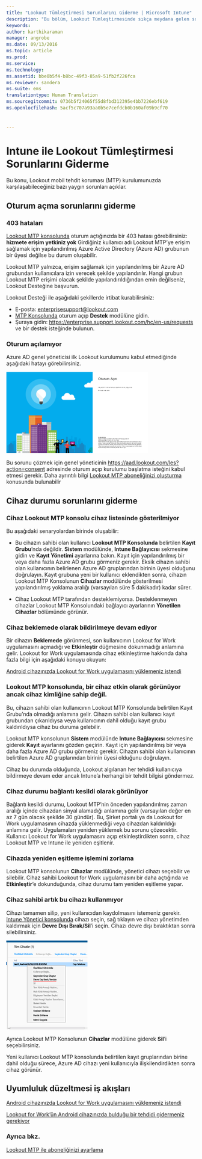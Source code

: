 ```yaml
---
title: "Lookout Tümleştirmesi Sorunlarını Giderme | Microsoft Intune"
description: "Bu bölüm, Lookout Tümleştirmesinde sıkça meydana gelen sorun giderme konularını açıklar"
keywords: 
author: karthikaraman
manager: angrobe
ms.date: 09/13/2016
ms.topic: article
ms.prod: 
ms.service: 
ms.technology: 
ms.assetid: bbe0b5f4-b8bc-49f3-85a9-51fb2f226fca
ms.reviewer: sandera
ms.suite: ems
translationtype: Human Translation
ms.sourcegitcommit: 0736b5f24065f55d8fbd312395e4bb7226ebf619
ms.openlocfilehash: 5acf5c707a93aa0b5e7cefdcb0b160af09b9cf70


---
```


# Intune ile Lookout Tümleştirmesi Sorunlarını Giderme
Bu konu, Lookout mobil tehdit koruması (MTP) kurulumunuzda karşılaşabileceğiniz bazı yaygın sorunları açıklar.
## Oturum açma sorunlarını giderme
### 403 hataları
[Lookout MTP konsolunda](https://aad.lookout.com) oturum açtığınızda bir 403 hatası görebilirsiniz:  **hizmete erişim yetkiniz yok**  Girdiğiniz kullanıcı adı Lookout MTP’ye erişim sağlamak için yapılandırılmış Azure Active Directory (Azure AD) grubunun bir üyesi değilse bu durum oluşabilir.

Lookout MTP yalnızca, erişim sağlamak için yapılandırılmış bir Azure AD grubundan kullanıcılara izin verecek şekilde yapılandırılır. Hangi grubun Lookout MTP erişimi olacak şekilde yapılandırıldığından emin değilseniz, Lookout Desteğine başvurun.

Lookout Desteği ile aşağıdaki şekillerde irtibat kurabilirsiniz:

* E-posta: enterprisesupport@lookout.com
* [MTP Konsolunda](http://aad.lookout.com) oturum açıp **Destek** modülüne gidin.
* Şuraya gidin: https://enterprise.support.lookout.com/hc/en-us/requests ve bir destek isteğinde bulunun.

### Oturum açılamıyor
Azure AD genel yöneticisi ilk Lookout kurulumunu kabul etmediğinde aşağıdaki hatayı görebilirsiniz.

![Lookout oturum açma ekranında oturum açma hatası gösteren ekran görüntüsü](../media/mtp/lookout-mtp-consent-not-accepted-error.png)

Bu sorunu çözmek için genel yöneticinin https://aad.lookout.com/les?action=consent adresinde oturum açıp kurulumu başlatma isteğini kabul etmesi gerekir. Daha ayrıntılı bilgi [Lookout MTP aboneliğinizi oluşturma](set-up-your-subscription-with-lookout-mtp.md) konusunda bulunabilir

## Cihaz durumu sorunlarını giderme

### Cihaz Lookout MTP konsolu cihaz listesinde gösterilmiyor

Bu aşağıdaki senaryolardan birinde oluşabilir:
* Bu cihazın sahibi olan kullanıcı **Lookout MTP Konsolunda** belirtilen **Kayıt Grubu**’nda değildir.  **Sistem** modülünde, **Intune Bağlayıcısı** sekmesine gidin ve **Kayıt Yönetimi** ayarlarına bakın.  Kayıt için yapılandırılmış bir veya daha fazla Azure AD grubu görmeniz gerekir.  Eksik cihazın sahibi olan kullanıcının belirlenen Azure AD gruplarından birinin üyesi olduğunu doğrulayın.  Kayıt grubuna yeni bir kullanıcı eklendikten sonra, cihazın Lookout MTP Konsolunun **Cihazlar** modülünde gösterilmesi yapılandırılmış yoklama aralığı (varsayılan süre 5 dakikadır) kadar sürer.

* Cihaz Lookout MTP tarafından desteklemiyorsa.  Desteklenmeyen cihazlar Lookout MTP Konsolundaki bağlayıcı ayarlarının **Yönetilen Cihazlar** bölümünde görünür.

### Cihaz **beklemede** olarak bildirilmeye devam ediyor

Bir cihazın **Beklemede** görünmesi, son kullanıcının Lookout for Work uygulamasını açmadığı ve **Etkinleştir** düğmesine dokunmadığı anlamına gelir. Lookout for Work uygulamasında cihaz etkinleştirme hakkında daha fazla bilgi için aşağıdaki konuyu okuyun:

[Android cihazınızda Lookout for Work uygulamasını yüklemeniz istendi ](http://docs.microsoft.com/intune/enduser/you-are-prompted-to-install-lookout-for-work-android)

### Lookout MTP konsolunda, bir cihaz etkin olarak görünüyor ancak cihaz kimliğine sahip değil.  
Bu, cihazın sahibi olan kullanıcının Lookout MTP Konsolunda belirtilen Kayıt Grubu’nda olmadığı anlamına gelir.   Cihazın sahibi olan kullanıcı kayıt grubundan çıkarıldıysa veya kullanıcının dahil olduğu kayıt grubu kaldırıldıysa cihaz bu duruma gelebilir.

Lookout MTP konsolunun **Sistem** modülünde **Intune Bağlayıcısı** sekmesine giderek **Kayıt** ayarlarını gözden geçirin.  Kayıt için yapılandırılmış bir veya daha fazla Azure AD grubu görmeniz gerekir.  Cihazın sahibi olan kullanıcının belirtilen Azure AD gruplarından birinin üyesi olduğunu doğrulayın.  

Cihaz bu durumda olduğunda, Lookout algılanan her tehdidi kullanıcıya bildirmeye devam eder ancak Intune’a herhangi bir tehdit bilgisi göndermez.

### Cihaz durumu bağlantı kesildi olarak görünüyor

Bağlantı kesildi durumu, Lookout MTP’nin önceden yapılandırılmış zaman aralığı içinde cihazdan sinyal alamadığı anlamına gelir (varsayılan değer en az 7 gün olacak şekilde 30 gündür). Bu, Şirket portalı ya da Lookout for Work uygulamasının cihazda yüklenmediği veya cihazdan kaldırıldığı anlamına gelir. Uygulamaları yeniden yüklemek bu sorunu çözecektir. Kullanıcı Lookout for Work uygulamasını açıp etkinleştirdikten sonra, cihaz Lookout MTP ve Intune ile yeniden eşitlenir.    

### Cihazda yeniden eşitleme işlemini zorlama
Lookout MTP konsolunun **Cihazlar** modülünde, yönetici cihazı seçebilir ve silebilir.   Cihaz sahibi Lookout for Work uygulamasını bir daha açtığında ve **Etkinleştir**’e dokunduğunda, cihaz durumu tam yeniden eşitleme yapar.

### Cihaz sahibi artık bu cihazı kullanmıyor
Cihazı tamamen silip, yeni kullanıcıdan kaydolmasını istemeniz gerekir.  [Intune Yönetici konsolunda](https://manage.microsoft.com) cihazı seçin, sağ tıklayın ve cihazı yönetimden kaldırmak için **Devre Dışı Bırak/Sil**’i seçin. Cihazı devre dışı bıraktıktan sonra silebilirsiniz.

![Intune Yönetici konsolunda devre dışı bırak/sil seçeneği görüntülenen cihaz modülünün ekran görüntüsü](../media/mtp/mtp-retire-device-intune-console.png)

Ayrıca Lookout MTP Konsolunun **Cihazlar** modülüne giderek **Sil**’i seçebilirsiniz.  

Yeni kullanıcı Lookout MTP konsolunda belirtilen kayıt gruplarından birine dahil olduğu sürece, Azure AD cihazı yeni kullanıcıyla ilişkilendirdikten sonra cihaz görünür.

## Uyumluluk düzeltmesi iş akışları
[Android cihazınızda Lookout for Work uygulamasını yüklemeniz istendi]( http://docs.microsoft.com/intune/enduser/you-are-prompted-to-install-lookout-for-work-android)

[Lookout for Work’ün Android cihazınızda bulduğu bir tehdidi gidermeniz gerekiyor ](http://docs.microsoft.com/intune/enduser/you-need-to-resolve-a-threat-found-by-lookout-for-work-android)


### Ayrıca bkz.
[Lookout MTP ile aboneliğinizi ayarlama](https://docs.microsoft.com/en-us/intune/deploy-use/set-up-your-subscription-with-lookout-mtp)



<!--HONumber=Oct16_HO1-->



